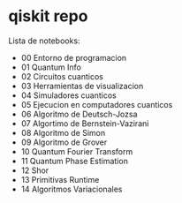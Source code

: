 # qiskit repo

Lista de notebooks:
- 00 Entorno de programacion
- 01 Quantum Info
- 02 Circuitos cuanticos
- 03 Herramientas de visualizacion
- 04 Simuladores cuanticos
- 05 Ejecucion en computadores cuanticos
- 06 Algoritmo de Deutsch-Jozsa
- 07 Algortimo de Bernstein-Vazirani
- 08 Algoritmo de Simon
- 09 Algoritmo de Grover
- 10 Quantum Fourier Transform
- 11 Quantum Phase Estimation
- 12 Shor
- 13 Primitivas Runtime
- 14 Algoritmos Variacionales
